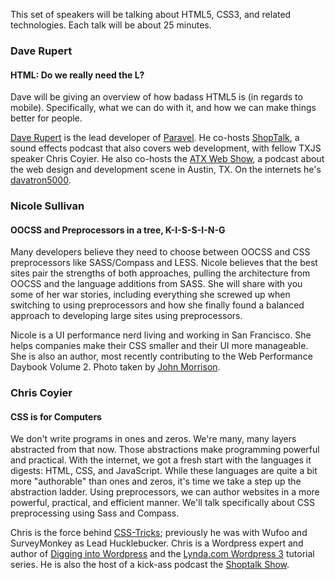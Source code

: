 This set of speakers will be talking about HTML5, CSS3, and related technologies. Each talk
will be about 25 minutes.

### Dave Rupert
#### HTML: Do we really need the L?

Dave will be giving an overview of how badass HTML5 is (in regards to mobile). Specifically,
what we can do with it, and how we can make things better for people.

[Dave Rupert](http://daverupert.com/) is the lead developer of [Paravel](http://paravelinc.com/).
He co-hosts [ShopTalk](http://shoptalkshow.com/), a sound effects podcast that
also covers web development, with fellow TXJS speaker Chris Coyier. He also co-hosts the
[ATX Web Show](http://atxwebshow.com/), a podcast about the web design and development scene
in Austin, TX. On the internets he's [davatron5000](https://twitter.com/davatron5000).

### Nicole Sullivan
#### OOCSS and Preprocessors in a tree, K-I-S-S-I-N-G

Many developers believe they need to choose between OOCSS and CSS preprocessors like SASS/Compass and LESS.
Nicole believes that the best sites pair the strengths of both approaches, pulling the architecture from OOCSS
and the language additions from SASS. She will share with you some of her war stories, including everything she
screwed up when switching to using preprocessors and how she finally found a balanced approach to developing
large sites using preprocessors.

Nicole is a UI performance nerd living and working in San Francisco. She helps companies make their CSS smaller
and their UI more manageable. She is also an author, most recently contributing to the Web Performance Daybook
Volume 2. Photo taken by [John Morrison](http://subism.com/).

### Chris Coyier
#### CSS is for Computers

We don't write programs in ones and zeros. We're many, many layers abstracted from that now. Those abstractions
make programming powerful and practical. With the internet, we got a fresh start with the languages it digests:
HTML, CSS, and JavaScript. While these languages are quite a bit more "authorable" than ones and zeros, it's time
we take a step up the abstraction ladder. Using preprocessors, we can author websites in a more powerful, practical,
and efficient manner. We'll talk specifically about CSS preprocessing using Sass and Compass.

Chris is the force behind [CSS-Tricks](http://css-tricks.com/); previously he was with Wufoo and SurveyMonkey as
Lead Hucklebucker. Chris is a Wordpress expert and author of [Digging into Wordpress](http://digwp.com/)
 and the [Lynda.com Wordpress 3](http://www.lynda.com/WordPress-3-tutorials/creating-and-editing-custom-themes/67160-2.html)
tutorial series. He is also the host of a kick-ass podcast the [Shoptalk Show](http://shoptalkshow.com/).
